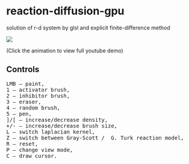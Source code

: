 # reaction-diffusion-gpu
solution of r-d system by glsl and explicit finite-difference method


![](https://github.com/rszczers/reaction-diffusion-gpu/blob/master/t.gif)

(Click the animation to view full youtube demo)

## Controls
<pre>
LMB – paint,
1 – activator brush,
2 – inhibitor brush,
3 – eraser,
4 – random brush,
5 – pen,
]/[ – increase/decrease density,
+/- – increase/decrease brush size,
L – switch laplacian kernel,
Z – switch between Gray-Scott /  G. Turk reaction model,
R – reset,
P – change view mode,
C – draw cursor. 
</pre>
